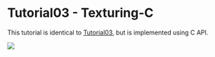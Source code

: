 # Tutorial03 - Texturing-C

This tutorial is identical to [Tutorial03](../Tutorial03_Texturing), but is implemented using C API.

![](../Tutorial03_Texturing/Animation_Large.gif)
